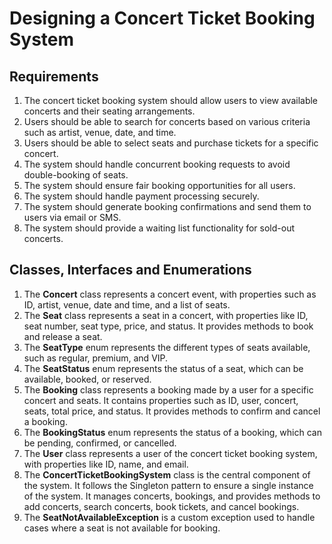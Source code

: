 # Designing a Concert Ticket Booking System

## Requirements
1. The concert ticket booking system should allow users to view available concerts and their seating arrangements.
2. Users should be able to search for concerts based on various criteria such as artist, venue, date, and time.
3. Users should be able to select seats and purchase tickets for a specific concert.
4. The system should handle concurrent booking requests to avoid double-booking of seats.
5. The system should ensure fair booking opportunities for all users.
6. The system should handle payment processing securely.
7. The system should generate booking confirmations and send them to users via email or SMS.
8. The system should provide a waiting list functionality for sold-out concerts.


## Classes, Interfaces and Enumerations
1. The **Concert** class represents a concert event, with properties such as ID, artist, venue, date and time, and a list of seats.
2. The **Seat** class represents a seat in a concert, with properties like ID, seat number, seat type, price, and status. It provides methods to book and release a seat.
3. The **SeatType** enum represents the different types of seats available, such as regular, premium, and VIP.
4. The **SeatStatus** enum represents the status of a seat, which can be available, booked, or reserved.
5. The **Booking** class represents a booking made by a user for a specific concert and seats. It contains properties such as ID, user, concert, seats, total price, and status. It provides methods to confirm and cancel a booking.
6. The **BookingStatus** enum represents the status of a booking, which can be pending, confirmed, or cancelled.
7. The **User** class represents a user of the concert ticket booking system, with properties like ID, name, and email.
8. The **ConcertTicketBookingSystem** class is the central component of the system. It follows the Singleton pattern to ensure a single instance of the system. It manages concerts, bookings, and provides methods to add concerts, search concerts, book tickets, and cancel bookings.
9. The **SeatNotAvailableException** is a custom exception used to handle cases where a seat is not available for booking.